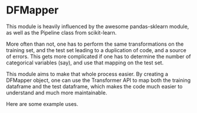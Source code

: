 DFMapper
========

This module is heavily influenced by the awesome pandas-sklearn module, as well as the Pipeline class from scikit-learn.

More often than not, one has to perform the same transformations on the training set, and the test set leading to a duplication of code, and a source of errors. This gets more complicated if one has to determine the number of categorical variables (say), and use that mapping on the test set. 

This module aims to make that whole process easier. By creating a DFMapper object, one can use the Transformer API to map both the training dataframe and the test dataframe, which makes the code much easier to understand and much more maintainable. 

Here are some example uses.

